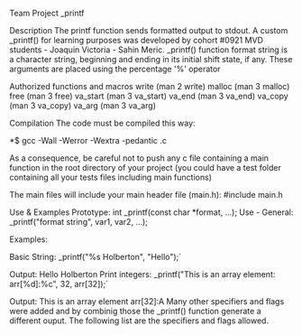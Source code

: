 Team Project
_printf

Description
The printf function sends formatted output to stdout. A custom _printf() for learning purposes was developed by cohort #0921 MVD students - Joaquin Victoria - Sahin Meric.
_printf() function format string is a character string, beginning and ending in its initial shift state, if any. These arguments are placed using the percentage '%' operator

Authorized functions and macros
write (man 2 write) malloc (man 3 malloc) free (man 3 free) va_start (man 3 va_start) va_end (man 3 va_end) va_copy (man 3 va_copy) va_arg (man 3 va_arg)

Compilation
The code must be compiled this way:

*$ gcc -Wall -Werror -Wextra -pedantic .c

As a consequence, be careful not to push any c file containing a main function in the root directory of your project (you could have a test folder containing all your tests files including main functions)

The main files will include your main header file (main.h): #include main.h

Use & Examples
Prototype: int _printf(const char *format, ...); Use - General: _printf("format string", var1, var2, ...);

Examples:

Basic String: _printf("%s Holberton", "Hello");`

Output: Hello Holberton
Print integers: _printf("This is an array element: arr[%d]:%c", 32, arr[32]);`

Output: This is an array element arr[32]:A
Many other specifiers and flags were added and by combinig those the _printf() function generate a different ouput. The following list are the specifiers and flags allowed.
